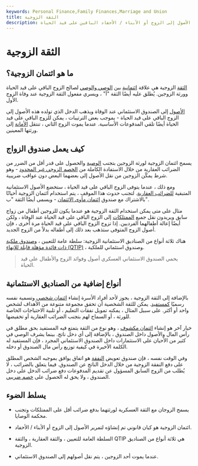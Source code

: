 ```yaml
---
keywords: Personal Finance,Family Finances,Marriage and Union
title: الثقة الزوجية
description: ائتمان الزوجية هو كيان قانوني تم إنشاؤه لتمرير الأصول إلى الزوج أو الأبناء / الأحفاد الباقين على قيد الحياة.
---
```


# الثقة الزوجية
## ما هو ائتمان الزوجية؟

[الثقة](/trustee) الزوجية هي علاقة [ائتمانية](/fiduciary) بين [الوصي والوصي](/trustor) لصالح الزوج الباقي على قيد الحياة وورثة الزوجين. يُطلق عليه أيضًا الثقة "أ" ، ويسري مفعول الثقة الزوجية عند وفاة الزوج الأول.

[الأصول](/asset) إلى الصندوق الاستئماني عند الوفاة ويذهب الدخل الذي تولده هذه الأصول إلى الزوج الباقي على قيد الحياة - بموجب بعض الترتيبات ، يمكن للزوج الباقي على قيد الحياة أيضًا تلقي المدفوعات الأساسية. عندما يموت الزوج الثاني ، تنتقل [الأمانة](/trust) إلى ورثتها المعينين.

## كيف يعمل صندوق الزواج

يسمح ائتمان الزوجية لورثة الزوجين بتجنب [الوصية](/probate) والحصول على قدر أقل من الضرر من الضرائب العقارية من خلال الاستفادة الكاملة من [الخصم الزوجي غير المحدود](/unlimited-marital-deduction) - وهو شرط يمكّن الزوجين من نقل الأصول إلى بعضهما البعض دون عواقب ضريبية.

ومع ذلك ، عندما يتوفى الزوج الباقي على قيد الحياة ، ستخضع الأصول الاستئمانية المتبقية [للضرائب العقارية](/estatetax). لتجنب حدوث هذا الموقف ، يتم استخدام ائتمان الزوجية أحيانًا بالاشتراك مع صندوق [ائتمان مأوى الائتمان](/creditsheltertrust) - ويسمى أيضًا الثقة "ب".

مثال على متى يمكن استخدام الثقة الزوجية هو عندما يكون للزوجين أطفال من زواج سابق ويريدون نقل جميع [الممتلكات](/property) إلى الزوج الباقي على قيد الحياة عند الوفاة ، ولكن أيضًا إعالة أطفالهما الفرديين. إذا تزوج الزوج الباقي على قيد الحياة مرة أخرى ، فإن أصول الزوج المتوفى ستذهب بعد ذلك إلى أطفاله بدلاً من الزوج الجديد.

هناك ثلاثة أنواع من الصناديق الاستئمانية الزوجية: سلطة عامة للتعيين ، [وصندوق ملكية ذات فائدة مؤهلة قابلة للإنهاء (QTIP)](/qtip) ، وصندوق استئماني للملكية.

> يحمي الصندوق الاستئماني العسكري أصول وفوائد الزوج والأطفال على قيد الحياة.

>

## أنواع إضافية من الصناديق الاستئمانية

بالإضافة إلى الثقة الزوجية ، يجوز لأحد أفراد الأسرة إنشاء [ائتمان شخصي](/personal-trust) وتسمية نفسه رسميًا [كمستفيد](/beneficiary). يمكن للثقة الشخصية أن تحقق مجموعة متنوعة من الأهداف لشخص واحد أو أكثر. على سبيل المثال ، يمكنه تمويل نفقات التعليم ، أو تلبية الاحتياجات الخاصة للورثة ، أو السماح لهم بتجنب الضرائب العقارية أو تخفيضها.

خيار آخر هو إنشاء [ائتمان مكشوف](/bare-trust) ، وهو نوع من الثقة يتمتع فيه المستفيد بحق مطلق في رأس المال والأصول داخل الصندوق ، بالإضافة إلى أي دخل ناتج. بينما يشرف الوصي في كثير من الأحيان على الاستثمارات داخل الصندوق الاستئماني المجرد ، فإن المستفيد له الكلمة الأخيرة في كيفية توزيع رأس مال الصندوق أو دخله.

وفي الوقت نفسه ، فإن صندوق تعويض [النفقة](/alimony) هو اتفاق يوافق بموجبه الشخص المطلق على دفع النفقة الزوجية من خلال الدخل الناتج عن الصندوق. فيما يتعلق بالضرائب ، لا يُطلب من الزوج السابق المسؤول عن تقديم المدفوعات دفع ضرائب الدخل على دخل الصندوق ، ولا يحق له الحصول على [خصم ضريبي](/tax-deduction).

## يسلط الضوء

- يسمح الزوجان مع الثقة العسكرية لورثتهما بدفع ضرائب أقل على الممتلكات وتجنب محكمة الوصايا.

- ائتمان الزوجية هو كيان قانوني تم إنشاؤه لتمرير الأصول إلى الزوج أو الأبناء / الأحفاد.

- السلطة العامة للتعيين ، والثقة العقارية ، والثقة QTIP هي ثلاثة أنواع من الصناديق الزوجية.

- عندما يموت أحد الزوجين ، يتم نقل أصولهم إلى الصندوق الاستئماني.

